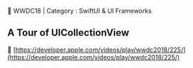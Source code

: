 🍎 WWDC18 | Category : SwiftUI & UI Frameworks
<br>
## A Tour of UICollectionView
🔗 [https://developer.apple.com/videos/play/wwdc2018/225/](https://developer.apple.com/videos/play/wwdc2018/225/)
